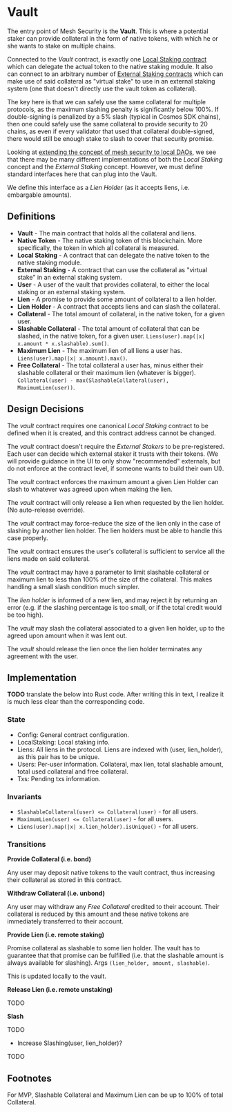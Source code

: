 # Vault

The entry point of Mesh Security is the **Vault**. This is where a potential
staker can provide collateral in the form of native tokens, with which he or she wants
to stake on multiple chains.

Connected to the _Vault_ contract, is exactly one [Local Staking contract](./LocalStaking.md)
which can delegate the actual token to the native staking module. It also can connect to an
arbitrary number of [External Staking contracts](./ExternalStaking.md) which can make use
of said collateral as "virtual stake" to use in an external staking system (one that doesn't
directly use the vault token as collateral).

The key here is that we can safely use the
same collateral for multiple protocols, as the maximum slashing penalty is significantly
below 100%. If double-signing is penalized by a 5% slash (typical in Cosmos SDK chains),
then one could safely use the same collateral to provide security to 20 chains, as even
if every validator that used that collateral double-signed, there would still be enough
stake to slash to cover that security promise.

Looking at [extending the concept of mesh security to local DAOs](./DAOs.md),
we see that there may be many different implementations of both the _Local Staking_ concept and
the _External Staking_ concept. However, we must define
standard interfaces here that can plug into the Vault.

We define this interface as a _Lien Holder_ (as it accepts liens, i.e. embargable amounts).

## Definitions

- **Vault** - The main contract that holds all the collateral and liens.
- **Native Token** - The native staking token of this blockchain. More specifically,
  the token in which all collateral is measured.
- **Local Staking** - A contract that can delegate the native token to the native staking module.
- **External Staking** - A contract that can use the collateral as "virtual stake" in an external staking system.
- **User** - A user of the vault that provides collateral, to either the local staking or an external staking system.
- **Lien** - A promise to provide some amount of collateral to a lien holder.
- **Lien Holder** - A contract that accepts liens and can slash the collateral.
- **Collateral** - The total amount of collateral, in the native token, for a given user.
- **Slashable Collateral** - The total amount of collateral that can be slashed, in the native token, for a given user.
  `Liens(user).map(|x| x.amount * x.slashable).sum()`.
- **Maximum Lien** - The maximum lien of all liens a user has.
  `Liens(user).map(|x| x.amount).max()`.
- **Free Collateral** - The total collateral a user has, minus either their slashable collateral or their maximum lien (whatever is bigger).
  `Collateral(user) - max(SlashableCollateral(user), MaximumLien(user))`.

## Design Decisions

The _vault_ contract requires one canonical _Local Staking_ contract to be defined when it is
created, and this contract address cannot be changed.

The _vault_ contract doesn't require the _External Stakers_ to be pre-registered. Each user can decide
which external staker it trusts with their tokens. (We will provide guidance in the UI to only
show "recommended" externals, but do not enforce at the contract level, if someone wants to build their own UI).

The _vault_ contract enforces the maximum amount a given Lien Holder can slash to whatever was
agreed upon when making the lien.

The _vault_ contract will only release a lien when requested by the lien holder. (No auto-release override).

The _vault_ contract may force-reduce the size of the lien only in the case of slashing by another lien holder.
The lien holders must be able to handle this case properly.

The _vault_ contract ensures the user's collateral is sufficient to service all the liens
made on said collateral.

The _vault_ contract may have a parameter to limit slashable collateral or maximum lien to less than
100% of the size of the collateral. This makes handling a small slash condition much simpler.

The _lien holder_ is informed of a new lien, and may reject it by returning an error
(e.g. if the slashing percentage is too small, or if the total credit would be too high).

The _vault_ may slash the collateral associated to a given lien holder, up to the agreed upon amount when it was lent out.

The _vault_ should release the lien once the lien holder terminates any agreement with the user.

## Implementation

**TODO** translate the below into Rust code. After writing this in text, I realize
it is much less clear than the corresponding code.

### State

- Config: General contract configuration.
- LocalStaking: Local staking info.
- Liens: All liens in the protocol. Liens are indexed with (user, lien_holder), as this pair has to be unique.
- Users: Per-user information. Collateral, max lien, total slashable amount, total used collateral and free collateral.
- Txs: Pending txs information.

### Invariants

- `SlashableCollateral(user) <= Collateral(user)` - for all users.
- `MaximumLien(user) <= Collateral(user)` - for all users.
- `Liens(user).map(|x| x.lien_holder).isUnique()` - for all users.

### Transitions

**Provide Collateral (i.e. bond)**

Any user may deposit native tokens to the vault contract,
thus increasing their collateral as stored in this contract.

**Withdraw Collateral (i.e. unbond)**

Any user may withdraw any _Free Collateral_ credited to their account.
Their collateral is reduced by this amount and these native tokens are
immediately transferred to their account.

**Provide Lien (i.e. remote staking)**

Promise collateral as slashable to some lien holder. The vault has to guarantee that that promise can be fulfilled
(i.e. that the slashable amount is always available for slashing).
Args `(lien_holder, amount, slashable)`.

This is updated locally to the vault.

**Release Lien (i.e. remote unstaking)**

TODO

**Slash**

TODO

- Increase Slashing(user, lien_holder)?

TODO

## Footnotes

For MVP, Slashable Collateral and Maximum Lien can be up to 100% of total Collateral.
